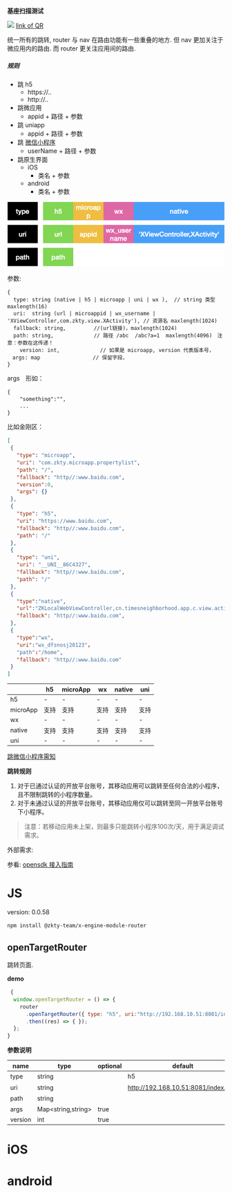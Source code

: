 

**基座扫描测试**
<div id='modulename' style='display:none'>router</div>
<img id='qrimg' src='https://api.qrserver.com/v1/create-qr-code/?size=150x150&data=http://192.168.44.52:3000/docs/modules/all/dist/ui/index.html'></img>
<a id='qrlink' href="about:none">link of QR</a>

统一所有的跳转, router 与 nav 在路由功能有一些重叠的地方. 但 nav 更加关注于微应用内的路由. 而 router 更关注应用间的路由.



##### 规则

- 跳 h5
  - https://..
  - http://..
- 跳微应用
  - appid + 路径 + 参数
- 跳 uniapp
  - appid + 路径 + 参数
- 跳 [微信小程序](https://developers.weixin.qq.com/doc/oplatform/Mobile_App/Launching_a_Mini_Program/iOS_Development_example.html)
  - userName + 路径 + 参数
- 跳原生界面
  - iOS
    - 类名 + 参数
  - android
    - 类名 + 参数

![image-20201010170737644](assets/image-20201010170737644.png)

参数:

````
{
  type: string (native | h5 | microapp | uni | wx ),  // string 类型 maxlength(16)
  uri:  string (url | microappid | wx_username | 'XViewController,com.zkty.view.XActivity'), // 资源名 maxlength(1024)
  fallback: string,         //(url链接)，maxlength(1024)
  path: string,             // 路径 /abc  /abc?a=1  maxlength(4096)　注意：参数在这传递！
 	version: int,             // 如果是 microapp, version 代表版本号，
　args: map                 // 保留字段，　
}
````



args　形如：

```
{
	"something":"",
	...
}
```



比如金刚区：

``` json
[
 {
   "type": "microapp",
   "uri": "com.zkty.microapp.propertylist",
   "path": "/", 
   "fallback": "http//:www.baidu.com",
   "version":0,
   "args": {}
 },
 {
   "type": "h5",
   "uri": "https://www.baidu.com",
   "fallback": "http//:www.baidu.com",
   "path": "/"
 },
 {
   "type": "uni",
   "uri": "__UNI__86C4327",
   "fallback": "http//:www.baidu.com",
   "path": "/"
 },
 {
   "type":"native",
   "url":"ZKLocalWebViewController,cn.timesneighborhood.app.c.view.activity.OpenGatesActivity",
   "fallback": "http//:www.baidu.com",   
 },
 {
   "type":"wx",
   "uri":"wx_dfsnosj28123"，
   "path":"/home",
   "fallback": "http//:www.baidu.com"
 }
]
```





|          | h5   | microApp | wx   | native | uni  |
| -------- | ---- | -------- | ---- | ------ | ---- |
| h5       | -    | -        | -    | -      | -    |
| microApp | 支持 | 支持     | 支持 | 支持   | 支持 |
| wx       | -    | -        | -    | -      | -    |
| native   | 支持 | 支持     | 支持 | 支持   | 支持 |
| uni      | -    | -        | -    | -      | -    |



[跳微信小程序需知](https://developers.weixin.qq.com/doc/oplatform/Mobile_App/Launching_a_Mini_Program/Launching_a_Mini_Program.html)

**跳转规则**

1. 对于已通过认证的开放平台账号，其移动应用可以跳转至任何合法的小程序，且不限制跳转的小程序数量。
2. 对于未通过认证的开放平台账号，其移动应用仅可以跳转至同一开放平台账号下小程序。

>  注意：若移动应用未上架，则最多只能跳转小程序100次/天，用于满足调试需求。



外部需求:

参看: [opensdk 接入指南](https://developers.weixin.qq.com/doc/oplatform/Mobile_App/Access_Guide/iOS.html)



# JS


version: 0.0.58
``` bash
npm install @zkty-team/x-engine-module-router
```



## openTargetRouter

跳转页面.

**demo**
``` js
 {
  window.openTargetRouter = () => {
    router
      .openTargetRouter({ type: "h5", uri:"http://192.168.10.51:8081/index.html", path:"" })
      .then((res) => { });
  };
}
``` 

	
**参数说明**

| name                        | type      | optional | default   | comment  |
| --------------------------- | --------- | -------- | --------- |--------- |
| type | string |  | h5 | 跳转类型 |
| uri | string |  | http://192.168.10.51:8081/index.html | 跳转目标 |
| path | string |  |  | 跳转参数 |
| args | Map\<string,string\> | true |  | 其他参数 |
| version | int | true |  |  |

    

# iOS


# android


